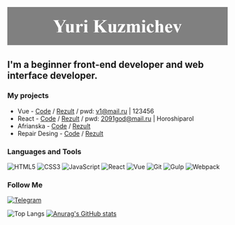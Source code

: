![Header](https://github.com/WorldforWorld/WorldforWorld/blob/main/assets/header.jpg)

## I'm a beginner front-end developer and web interface developer.

### My projects

- Vue - [Code](https://github.com/WorldforWorld/home-bookkeeping) / [Rezult](https://vue-crm-114d3.web.app/) / pwd: v1@mail.ru | 123456
- React - [Code](https://github.com/WorldforWorld/react-1) / [Rezult](https://worldforworld.github.io/react-1) / pwd: 2091god@mail.ru | Horoshiparol
- Afrianska - [Code](https://github.com/WorldforWorld/afrianska) / [Rezult](https://worldforworld.github.io/afrianska/)
- Repair Desing - [Code](https://github.com/WorldforWorld/repair-desing_refact) / [Rezult](https://worldforworld.github.io/repair-desing_refact/)

### Languages and Tools

![HTML5](https://img.shields.io/badge/-HTML5-090909?style-for-the-badge&logo=HTML5)
![CSS3](https://img.shields.io/badge/-CSS3-090909?style-for-the-badge&logo=CSS3)
![JavaScript](https://img.shields.io/badge/-JavaScript-090909?style-for-the-badge&logo=JavaScript)
![React](https://img.shields.io/badge/-React-090909?style-for-the-badge&logo=React)
![Vue](https://img.shields.io/badge/-Vue-090909?style-for-the-badge&logo=Vue.js)
![Git](https://img.shields.io/badge/-Git-090909?style-for-the-badge&logo=Git)
![Gulp](https://img.shields.io/badge/-Gulp-090909?style-for-the-badge&logo=Gulp)
![Webpack](https://img.shields.io/badge/-Webpack-090909?style-for-the-badge&logo=Webpack)

### Follow Me

[![Telegram](https://img.shields.io/badge/-Telegram-090909?style-for-the-badge&logo=telegram)](https://t.me/YuriKuzmichev)

![Top Langs](https://github-readme-stats.vercel.app/api/top-langs/?username=WorldforWorld)
[![Anurag's GitHub stats](https://github-readme-stats.vercel.app/api?username=WorldforWorld&show_icons=true)](https://github.com/WorldforWorld)
